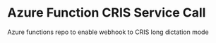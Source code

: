 # Azure Function CRIS Service Call

Azure functions repo to enable webhook to CRIS long dictation mode
